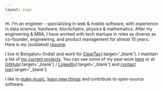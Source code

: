 ```yaml
---
layout: page
---
```


Hi. I’m an engineer - specializing in web & mobile software, with experience in data science, hardware, blockchains, physics &amp; mathematics. After my engineering & MBA, I have worked with tech startups in roles as diverse as co-founder, engineering, and product management for almost 15 years. Here is my (outdated) [resume](/Nilesh_Trivedi_CV.pdf).

I live in Bengaluru (India) and work for [ClearTax](https://cleartax.in/){:target='_blank'}. I maintain a list of [my current projects](/now). You can see some of my past work [here](/work) or at [GitHub](https://github.com/nileshtrivedi){:target='_blank'} / [LinkedIn](https://linkedin.com/in/nileshtrivedi){:target='_blank'} and [contact me](https://twitter.com/nileshtrivedi){:target='_blank'}.

I like to [make music](/music), [learn new things](/learning) and contribute to open-source software.
